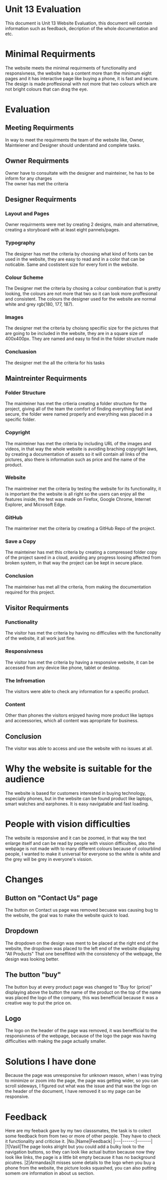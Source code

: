 # Unit 13 Evaluation 
This document is Unit 13 Website Evaluation, this document will contain information such as feedback, decription of the whole documentation and etc.
# Minimal Requirments
The website meets the minimal requirments of functionality and responsivness, the website has a content more than the minimum eight pages and it has interactive page like buying a phone, it is fast and secure. The design is made proffesional with not more that two colours which are not bright colours that can drag the eye.

# Evaluation
## Meeting Requirments
In way to meet the requirments the team of the website like, Owner, Mainteiener and Designer should understand and complete tasks.
 
## Owner Requirments
Owner have to consultate with the designer and mainteiner, he has to be inform for any charges 
<br> The owner has met the criteria 

## Designer Requirments
### Layout and Pages
Owner requirments were met by creating 2 designs, main and alternatinve, creating a storyboard with at least eight pannels/pages. 
### Typography 
The designer has met the criteria by choosing what kind of fonts can be used in the website, they are easy to read and in a color that can be noticable. 
Same and costistent size for every font in the website.
### Colour Scheme
The Designer met the criteria by chosing a colour combination that is pretty looking, the colours are not more that two so it can look more proffesional and consistent.
The colours the designer used for the website are normal white and grey rgb(180, 177, 187).
### Images
The designer met the criteria by choisng specifiic size for the pictures that are going to be included in the website, they are in a square size of 400x400px.
They are named and easy to find in the folder structure made
### Concluasion
The designer met the all the criteria for his tasks

## Maintreinter Requirments
### Folder Structure
The mainteiner has met the crtieria creating a folder structure for the project, giving all of the team the comfort of finding everything fast and secure, the folder were named properly and everything was placed in a specific folder.
### Copyright
The mainteiner has met the criteria by including URL of the images and videos, in that way the whole website is avoiding braching copyright laws, by creating a documentation of assets so it will contain all links of the pictures, also there is information such as price and the name of the product.
### Website 
The maintreiner met the criteria by testing the website for its functionality, it is important the the website is all right so the users can enjoy all the features inside, the test was made on Firefox, Google Chrome, Internet Explorer, and Microsoft Edge.
### GitHub
The mainteriner met the criteria by creating a GitHub Repo of the project. 
### Save a Copy
The mainteiner has met this criteria by creating a compressed folder copy of the project saved in a cloud, avoiding any progress loosing affected from broken system, in that way the project can be kept in secure place.
### Conclusion
The mainteiner has met all the criteria, from making the documentation required for this project.

## Visitor Requirments
### Functionality
The visitor has met the criteria by having no difficulies with the functionality of the website, it all work just fine.
### Responsivness
The visitor has met the criteria by having a responsive website, it can be accessed from any device like phone, tablet or desktop.
### The Infromation
The visitors were able to check any information for a specific product.
### Content
Other than phones the visitors enjoyed having more product like laptops and acceessories, which all content was apropriate for business.
## Conclusion
The visitor was able to access and use the website with no issues at all.
# Why the website is suitable for the audience
The website is based for customers interested in buying technology, especially phones, but in the website can be found product like laptops, smart watches and earphones. It is easy navigatable and fast loading.
# People with vision difficulties
The website is responsive and it can be zoomed, in that way the text enlarge itself and can be read by people with vission difficulties, also the webpage is not made with to many different colours because of colourblind people, I wanted to make it universal for everyone so the white is white and the grey will be grey in everyone's vission.
# Changes
## Button on "Contact Us" page 
The button on Contact us page was removed becuase was causing bug to the website, the goal was to make the website quick to load.
## Dropdown
The dropdown on the design was ment to be placed at the right end of the website, the dropdown was placed to the left end of the website displaying "All Products" That one beneffited with the consistency of the webpage, the design was looking better.
## The button "buy"
The button buy at every product page was changed to "Buy for (price)" displaying above the button the name of the product on the top of the name was placed the logo of the company, this was benefficial because it was a creative way to put the price on.
## Logo 
The logo on the header of the page was removed, it was benefficial to the responsivness of the webpage, because of the logo the page was having difficulties with making the page actually smaller.
# Solutions I have done
Because the page was unresponsive for unknown reason, when I was trying to minimize or zoom into the page, the page was getting wider, so you can scroll sideways, I figured out what was the issue and that was the logo on the header of the document, I have removed it so my page can be responsive.

# Feedback
Here are my feeback gave by my two classsmates, the task is to colect some feedback from from two or more of other people. They have to check it functionality and criticise it.
|No.|Name|Feedback|
|---|------:|-------|
|1|Vasil|The page looks alright but you could add a bulky look to the navigation buttons, so they can look like actual button because now they look like links, the page is a little bit empty because it has no background picutres.
|2|Armandas|It misses some details to the logo when you buy a phone from the website, the picture looks squashed, you can also putting somem ore information in about us section.









